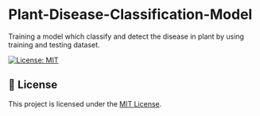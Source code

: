 # Plant-Disease-Classification-Model

Training a model which classify and detect the disease in plant by using training and testing dataset.

[![License: MIT](https://img.shields.io/badge/License-MIT-yellow.svg)](LICENSE)


## 📝 License

This project is licensed under the [MIT License](LICENSE).
